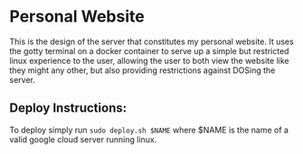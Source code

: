 # Personal Website

This is the design of the server that constitutes my personal website. It uses
the gotty terminal on a docker container to serve up a simple but restricted
linux experience to the user, allowing the user to both view the website like
they might any other, but also providing restrictions against DOSing the server.

## Deploy Instructions:

To deploy simply run `sudo deploy.sh $NAME` where $NAME is the name of a valid
google cloud server running linux.
